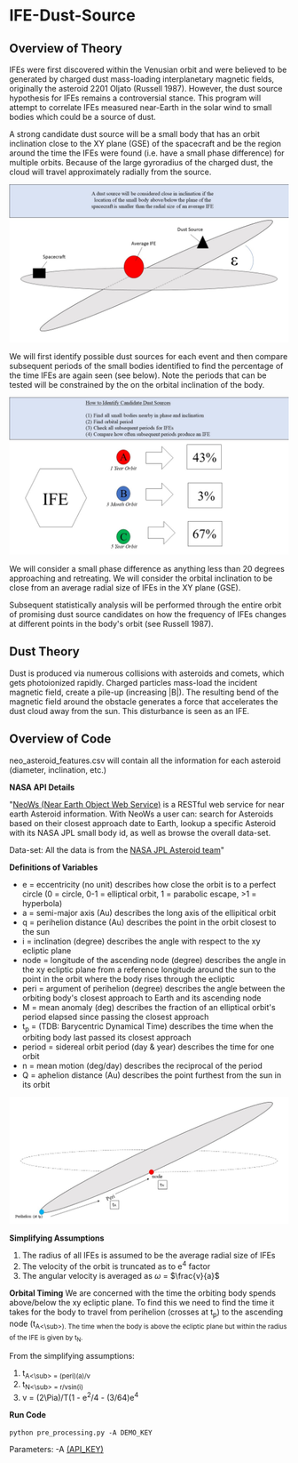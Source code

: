 # IFE-Dust-Source

## Overview of Theory
IFEs were first discovered within the Venusian orbit and were believed to be generated by charged dust mass-loading interplanetary magnetic fields, originally the asteroid 2201 Oljato (Russell 1987). However, the dust source hypothesis for IFEs remains a controversial stance. This program will attempt to correlate IFEs measured near-Earth in the solar wind to small bodies which could be a source of dust.

A strong candidate dust source will be a small body that has an orbit inclination close to the XY plane (GSE) of the spacecraft and be the region around the time the IFEs were found (i.e. have a small phase difference) for multiple orbits. Because of the large gyroradius of the charged dust, the cloud will travel approximately radially from the source.

![Inclination Criteria](acceptable_inclination_criteria.JPG)

We will first identify possible dust sources for each event and then compare subsequent periods of the small bodies identified to find the percentage of the time IFEs are again seen (see below). Note the periods that can be tested will be constrained by the on the orbital inclination of the body.

![Steps to Identify Dust Sources](identify_dust_source_steps.JPG)

We will consider a small phase difference as anything less than 20 degrees approaching and retreating. We will consider the orbital inclination to be close from an average radial size of IFEs in the XY plane (GSE).

Subsequent statistically analysis will be performed through the entire orbit of promising dust source candidates on how the frequency of IFEs changes at different points in the body's orbit (see Russell 1987).

## Dust Theory
Dust is produced via numerous collisions with asteroids and comets, which gets photoionized rapidly. Charged particles mass-load the incident magnetic field, create a pile-up (increasing |B|). The resulting bend of the magnetic field around the obstacle generates a force that accelerates the dust cloud away from the sun. This disturbance is seen as an IFE.


## Overview of Code


neo_asteroid_features.csv will contain all the information for each asteroid (diameter, inclination, etc.) 

**NASA API Details**

"[NeoWs (Near Earth Object Web Service)](https://api.nasa.gov/api.html#NeoWS
"NASA NeoWS API") is a RESTful web service for near earth Asteroid information. With NeoWs a user can: search for Asteroids based on their closest approach date to Earth, lookup a specific Asteroid with its NASA JPL small body id, as well as browse the overall data-set.

Data-set: All the data is from the [NASA JPL Asteroid team](http://neo.jpl.nasa.gov/ "Neo JPL Full Dataset in Online Format")"

**Definitions of Variables**
* e = eccentricity (no unit) describes how close the orbit is to a perfect circle (0 = circle, 0-1 = elliptical orbit, 1 = parabolic escape, >1 = hyperbola)
* a = semi-major axis (Au) describes the long axis of the ellipitical orbit
* q = perihelion distance (Au) describes the point in the orbit closest to the sun
* i = inclination (degree) describes the angle with respect to the xy ecliptic plane
* node = longitude of the ascending node (degree) describes the angle in the xy ecliptic plane from a reference longitude around the sun to the point in the orbit where the body rises through the ecliptic
* peri = argument of perihelion (degree) describes the angle between the orbiting body's closest approach to Earth and its ascending node
* M = mean anomaly (deg) describes the fraction of an elliptical orbit's period elapsed since passing the closest approach
* t<sub>p</sub> =  (TDB: Barycentric Dynamical Time) describes the time when the orbiting body last passed its closest approach
* period = sidereal orbit period (day & year) describes the time for one orbit
* n = mean motion (deg/day) describes the reciprocal of the period
* Q = aphelion distance (Au) describes the point furthest from the sun in its orbit

![timing the orbit](timing_orbit.JPG)

**Simplifying Assumptions**
1. The radius of all IFEs is assumed to be the average radial size of IFEs
2. The velocity of the orbit is truncated as to e<sup>4</sup> factor
3. The angular velocity is averaged as $\omega$ = $\frac{v}{a}$ 

**Orbital Timing**
We are concerned with the time the orbiting body spends above/below the xy ecliptic plane. To find this we need to find the time it takes for the body to travel from perihelion (crosses at t<sub>p</sub>) to the ascending node (t<sub>A<\sub>). The time when the body is above the ecliptic plane but within the radius of the IFE is given by t<sub>N</sub>.



From the simplifying assumptions:

1. t<sub>A<\sub> = (peri)(a)/v
2. t<sub>N<\sub> = r/vsin(i)
3. v = (2\Pia)/T(1 - e<sup>2</sup>/4 - (3/64)e<sup>4</sup>

**Run Code**

`
python pre_processing.py -A DEMO_KEY
`

Parameters: -A [(API_KEY)](https://api.nasa.gov/index.html#apply-for-an-api-key "Get NASA API Key, but a test run works with 'DEMO_KEY'")
